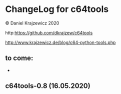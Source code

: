 ChangeLog for c64tools
=========================

&copy; Daniel Krajzewicz 2020

http:https://github.com/dkrajzew/c64tools

http://www.krajzewicz.de/blog/c64-python-tools.php


to come: 
------------------------
*  


c64tools-0.8 (16.05.2020)
-------------------------




